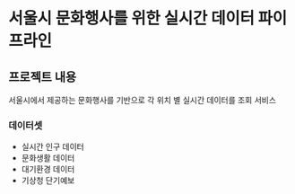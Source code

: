 
# 서울시 문화행사를 위한 실시간 데이터 파이프라인

## 프로젝트 내용
 서울시에서 제공하는 문화행사를 기반으로 각 위치 별 실시간 데이터를 조회 서비스


### 데이터셋
* 실시간 인구 데이터
* 문화생활 데이터
* 대기환경 데이터
* 기상청 단기예보
